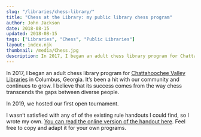 ```yaml
---
slug: "/libraries/chess-library/"
title: "Chess at the Library: my public library chess program"
author: John Jackson
date: 2018-08-15
updated: 2018-08-15
tags: ["Libraries", "Chess", "Public Libraries"]
layout: index.njk
thumbnail: /media/Chess.jpg
description: In 2017, I began an adult chess library program for Chattahoochee Valley Libraries in Columbus, Georgia. It’s been a hit with our community and continues to grow. I believe that its success comes from the way chess transcends the gaps between diverse people.
---
```

In 2017, I began an adult chess library program for [Chattahoochee Valley Libraries](http://www.cvlga.org/) in Columbus, Georgia. It’s been a hit with our community and continues to grow. I believe that its success comes from the way chess transcends the gaps between diverse people.

In 2019, we hosted our first open tournament.

I wasn’t satisfied with any of of the existing rule handouts I could find, so I wrote my own. [You can read the online version of the handout here](/libraries/how-play-chess/). Feel free to copy and adapt it for your own programs.
